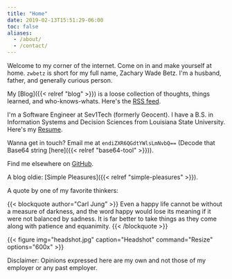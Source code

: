 ```yaml
---
title: "Home"
date: 2019-02-13T15:51:29-06:00
toc: false
aliases:
  - /about/
  - /contact/
---
```


Welcome to my corner of the internet. Come on in and make yourself at home. `zwbetz` is short for my full name, Zachary Wade Betz. I'm a husband, father, and generally curious person.

<!--more-->

My [Blog]({{< relref "blog" >}}) is a loose collection of thoughts, things learned, and who-knows-whats. Here's the [RSS feed](/blog/index.xml).

I'm a Software Engineer at Sev1Tech (formerly Geocent). I have a B.S. in Information Systems and Decision Sciences from Louisiana State University. Here's my [Resume](/resume/resume.html).

Wanna get in touch? Email me at `endiZXR6QGdtYWlsLmNvbQ==` (Decode that Base64 string [here]({{< relref "base64-tool" >}})).

Find me elsewhere on [GitHub](https://github.com/zwbetz-gh).

A blog oldie: [Simple Pleasures]({{< relref "simple-pleasures" >}}).

A quote by one of my favorite thinkers:

{{< blockquote author="Carl Jung" >}}
Even a happy life cannot be without a measure of darkness, and the word happy would lose its meaning if it were not balanced by sadness. It is far better to take things as they come along with patience and equanimity.
{{< /blockquote >}}

{{< figure
img="headshot.jpg"
caption="Headshot"
command="Resize"
options="600x" >}}

Disclaimer: Opinions expressed here are my own and not those of my employer or any past employer.
